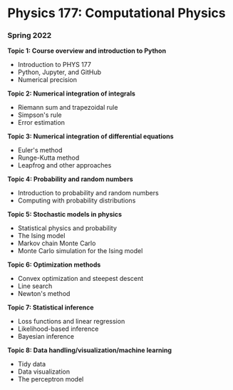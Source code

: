 # Physics 177: Computational Physics
### Spring 2022


**Topic 1: Course overview and introduction to Python**  
- Introduction to PHYS 177  
- Python, Jupyter, and GitHub  
- Numerical precision  

**Topic 2: Numerical integration of integrals**  
- Riemann sum and trapezoidal rule  
- Simpson's rule  
- Error estimation  

**Topic 3: Numerical integration of differential equations**  
- Euler's method  
- Runge-Kutta method  
- Leapfrog and other approaches  

**Topic 4: Probability and random numbers**  
- Introduction to probability and random numbers  
- Computing with probability distributions  

**Topic 5: Stochastic models in physics**
- Statistical physics and probability   
- The Ising model  
- Markov chain Monte Carlo  
- Monte Carlo simulation for the Ising model  

**Topic 6: Optimization methods**  
- Convex optimization and steepest descent  
- Line search  
- Newton's method  

**Topic 7: Statistical inference**  
- Loss functions and linear regression  
- Likelihood-based inference  
- Bayesian inference  

**Topic 8: Data handling/visualization/machine learning**  
- Tidy data  
- Data visualization  
- The perceptron model  

